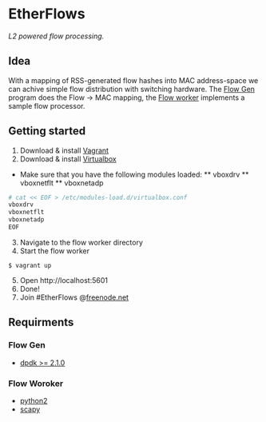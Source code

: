 # EtherFlows
_L2 powered flow processing._

## Idea
With a mapping of RSS-generated flow hashes into MAC address-space we can achive simple flow distribution with switching hardware. The [Flow Gen][flowgen] program does the Flow -> MAC mapping, the [Flow worker][flowworker] implements a sample flow processor.

## Getting started
1. Download & install [Vagrant][vagrant]
2. Download & install [Virtualbox][virtualbox]
* Make sure that you have the following modules loaded:
** vboxdrv
** vboxnetflt
** vboxnetadp
```bash
# cat << EOF > /etc/modules-load.d/virtualbox.conf
vboxdrv
vboxnetflt
vboxnetadp
EOF
```
3. Navigate to the flow worker directory
4. Start the flow worker
```
$ vagrant up
``` 
5. Open http://localhost:5601
6. Done!
7. Join #EtherFlows @[freenode.net][freenode]

## Requirments
### Flow Gen
* [dpdk >= 2.1.0][dpdk]

### Flow Woroker
* [python2][python2]
* [scapy][scapy]

[flowgen]:flowgen/flowgen.c
[flowworker]:flowworker/flowworker.py

[dpdk]:http://dpdk.org/
[python2]:https://www.python.org/download/releases/2.7.3/
[scapy]:http://www.secdev.org/projects/scapy/
[vagrant]:https://www.vagrantup.com/downloads.html
[virtualbox]:https://www.virtualbox.org/
[freenode]:https://freenode.net/
